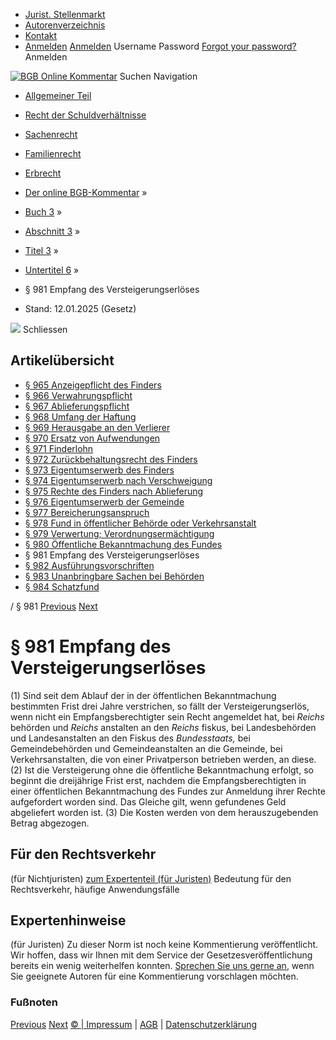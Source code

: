  * [Jurist. Stellenmarkt](https://bgb.kommentar.de/Buch-3/Abschnitt-3/Titel-3/Untertitel-6/</job-board> "Jurist. Stellenmarkt")
  * [Autorenverzeichnis](https://bgb.kommentar.de/Buch-3/Abschnitt-3/Titel-3/Untertitel-6/</Autorenverzeichnis> "Autorenverzeichnis")
  * [Kontakt](https://bgb.kommentar.de/Buch-3/Abschnitt-3/Titel-3/Untertitel-6/</Kontakt>)
  * [Anmelden](https://bgb.kommentar.de/Buch-3/Abschnitt-3/Titel-3/Untertitel-6/<#login> "show login form") [Anmelden](https://bgb.kommentar.de/Buch-3/Abschnitt-3/Titel-3/Untertitel-6/<#> "hide login form") Username Password
[Forgot your password?](https://bgb.kommentar.de/Buch-3/Abschnitt-3/Titel-3/Untertitel-6/</user/forgotpassword>) Anmelden 


[![BGB Online Kommentar](https://bgb.kommentar.de/extension/bgb/design/bgb/images/logo.png)](https://bgb.kommentar.de/Buch-3/Abschnitt-3/Titel-3/Untertitel-6/</> "BGB Online Kommentar")
Suchen
Navigation
  * [Allgemeiner Teil](https://bgb.kommentar.de/Buch-3/Abschnitt-3/Titel-3/Untertitel-6/</Buch-1>)
  * [Recht der Schuldverhältnisse](https://bgb.kommentar.de/Buch-3/Abschnitt-3/Titel-3/Untertitel-6/</Buch-2>)
  * [Sachenrecht](https://bgb.kommentar.de/Buch-3/Abschnitt-3/Titel-3/Untertitel-6/</Buch-3>)
  * [Familienrecht](https://bgb.kommentar.de/Buch-3/Abschnitt-3/Titel-3/Untertitel-6/</Buch-4>)
  * [Erbrecht](https://bgb.kommentar.de/Buch-3/Abschnitt-3/Titel-3/Untertitel-6/</Buch-5>)


  * [Der online BGB-Kommentar](https://bgb.kommentar.de/Buch-3/Abschnitt-3/Titel-3/Untertitel-6/</>) »
  * [Buch 3](https://bgb.kommentar.de/Buch-3/Abschnitt-3/Titel-3/Untertitel-6/</Buch-3>) »
  * [Abschnitt 3](https://bgb.kommentar.de/Buch-3/Abschnitt-3/Titel-3/Untertitel-6/</Buch-3/Abschnitt-3>) »
  * [Titel 3](https://bgb.kommentar.de/Buch-3/Abschnitt-3/Titel-3/Untertitel-6/</Buch-3/Abschnitt-3/Titel-3>) »
  * [Untertitel 6](https://bgb.kommentar.de/Buch-3/Abschnitt-3/Titel-3/Untertitel-6/</Buch-3/Abschnitt-3/Titel-3/Untertitel-6>) »
  * § 981 Empfang des Versteigerungserlöses 
  * Stand: 12.01.2025 (Gesetz) 


![](https://vg01.met.vgwort.de/na/1c9909529ead4f509072c06d9081a7d5)
Schliessen 
## Artikelübersicht
  * [ § 965 Anzeigepflicht des Finders ](https://bgb.kommentar.de/Buch-3/Abschnitt-3/Titel-3/Untertitel-6/</Buch-3/Abschnitt-3/Titel-3/Untertitel-6/Anzeigepflicht-des-Finders>)
  * [ § 966 Verwahrungspflicht ](https://bgb.kommentar.de/Buch-3/Abschnitt-3/Titel-3/Untertitel-6/</Buch-3/Abschnitt-3/Titel-3/Untertitel-6/Verwahrungspflicht>)
  * [ § 967 Ablieferungspflicht ](https://bgb.kommentar.de/Buch-3/Abschnitt-3/Titel-3/Untertitel-6/</Buch-3/Abschnitt-3/Titel-3/Untertitel-6/Ablieferungspflicht>)
  * [ § 968 Umfang der Haftung ](https://bgb.kommentar.de/Buch-3/Abschnitt-3/Titel-3/Untertitel-6/</Buch-3/Abschnitt-3/Titel-3/Untertitel-6/Umfang-der-Haftung>)
  * [ § 969 Herausgabe an den Verlierer ](https://bgb.kommentar.de/Buch-3/Abschnitt-3/Titel-3/Untertitel-6/</Buch-3/Abschnitt-3/Titel-3/Untertitel-6/Herausgabe-an-den-Verlierer>)
  * [ § 970 Ersatz von Aufwendungen ](https://bgb.kommentar.de/Buch-3/Abschnitt-3/Titel-3/Untertitel-6/</Buch-3/Abschnitt-3/Titel-3/Untertitel-6/Ersatz-von-Aufwendungen>)
  * [ § 971 Finderlohn ](https://bgb.kommentar.de/Buch-3/Abschnitt-3/Titel-3/Untertitel-6/</Buch-3/Abschnitt-3/Titel-3/Untertitel-6/Finderlohn>)
  * [ § 972 Zurückbehaltungsrecht des Finders ](https://bgb.kommentar.de/Buch-3/Abschnitt-3/Titel-3/Untertitel-6/</Buch-3/Abschnitt-3/Titel-3/Untertitel-6/Zurueckbehaltungsrecht-des-Finders>)
  * [ § 973 Eigentumserwerb des Finders ](https://bgb.kommentar.de/Buch-3/Abschnitt-3/Titel-3/Untertitel-6/</Buch-3/Abschnitt-3/Titel-3/Untertitel-6/Eigentumserwerb-des-Finders>)
  * [ § 974 Eigentumserwerb nach Verschweigung ](https://bgb.kommentar.de/Buch-3/Abschnitt-3/Titel-3/Untertitel-6/</Buch-3/Abschnitt-3/Titel-3/Untertitel-6/Eigentumserwerb-nach-Verschweigung>)
  * [ § 975 Rechte des Finders nach Ablieferung ](https://bgb.kommentar.de/Buch-3/Abschnitt-3/Titel-3/Untertitel-6/</Buch-3/Abschnitt-3/Titel-3/Untertitel-6/Rechte-des-Finders-nach-Ablieferung>)
  * [ § 976 Eigentumserwerb der Gemeinde ](https://bgb.kommentar.de/Buch-3/Abschnitt-3/Titel-3/Untertitel-6/</Buch-3/Abschnitt-3/Titel-3/Untertitel-6/Eigentumserwerb-der-Gemeinde>)
  * [ § 977 Bereicherungsanspruch ](https://bgb.kommentar.de/Buch-3/Abschnitt-3/Titel-3/Untertitel-6/</Buch-3/Abschnitt-3/Titel-3/Untertitel-6/Bereicherungsanspruch>)
  * [ § 978 Fund in öffentlicher Behörde oder Verkehrsanstalt ](https://bgb.kommentar.de/Buch-3/Abschnitt-3/Titel-3/Untertitel-6/</Buch-3/Abschnitt-3/Titel-3/Untertitel-6/Fund-in-oeffentlicher-Behoerde-oder-Verkehrsanstalt>)
  * [ § 979 Verwertung; Verordnungsermächtigung ](https://bgb.kommentar.de/Buch-3/Abschnitt-3/Titel-3/Untertitel-6/</Buch-3/Abschnitt-3/Titel-3/Untertitel-6/Verwertung-Verordnungsermaechtigung>)
  * [ § 980 Öffentliche Bekanntmachung des Fundes ](https://bgb.kommentar.de/Buch-3/Abschnitt-3/Titel-3/Untertitel-6/</Buch-3/Abschnitt-3/Titel-3/Untertitel-6/Oeffentliche-Bekanntmachung-des-Fundes>)
  * § 981 Empfang des Versteigerungserlöses 
  * [ § 982 Ausführungsvorschriften ](https://bgb.kommentar.de/Buch-3/Abschnitt-3/Titel-3/Untertitel-6/</Buch-3/Abschnitt-3/Titel-3/Untertitel-6/Ausfuehrungsvorschriften>)
  * [ § 983 Unanbringbare Sachen bei Behörden ](https://bgb.kommentar.de/Buch-3/Abschnitt-3/Titel-3/Untertitel-6/</Buch-3/Abschnitt-3/Titel-3/Untertitel-6/Unanbringbare-Sachen-bei-Behoerden>)
  * [ § 984 Schatzfund ](https://bgb.kommentar.de/Buch-3/Abschnitt-3/Titel-3/Untertitel-6/</Buch-3/Abschnitt-3/Titel-3/Untertitel-6/Schatzfund>)


/ § 981 
[Previous](https://bgb.kommentar.de/Buch-3/Abschnitt-3/Titel-3/Untertitel-6/</Buch-3/Abschnitt-3/Titel-3/Untertitel-6/Oeffentliche-Bekanntmachung-des-Fundes> "§ 980 Öffentliche Bekanntmachung des Fundes") [Next](https://bgb.kommentar.de/Buch-3/Abschnitt-3/Titel-3/Untertitel-6/</Buch-3/Abschnitt-3/Titel-3/Untertitel-6/Ausfuehrungsvorschriften> "§ 982 Ausführungsvorschriften")
# § 981 Empfang des Versteigerungserlöses
(1) Sind seit dem Ablauf der in der öffentlichen Bekanntmachung bestimmten Frist drei Jahre verstrichen, so fällt der Versteigerungserlös, wenn nicht ein Empfangsberechtigter sein Recht angemeldet hat, bei _Reichs_ behörden und _Reichs_ anstalten an den _Reichs_ fiskus, bei Landesbehörden und Landesanstalten an den Fiskus des _Bundesstaats,_ bei Gemeindebehörden und Gemeindeanstalten an die Gemeinde, bei Verkehrsanstalten, die von einer Privatperson betrieben werden, an diese.
(2) Ist die Versteigerung ohne die öffentliche Bekanntmachung erfolgt, so beginnt die dreijährige Frist erst, nachdem die Empfangsberechtigten in einer öffentlichen Bekanntmachung des Fundes zur Anmeldung ihrer Rechte aufgefordert worden sind. Das Gleiche gilt, wenn gefundenes Geld abgeliefert worden ist.
(3) Die Kosten werden von dem herauszugebenden Betrag abgezogen.
## Für den Rechtsverkehr 
(für Nichtjuristen)
[zum Expertenteil (für Juristen)](https://bgb.kommentar.de/Buch-3/Abschnitt-3/Titel-3/Untertitel-6/<#expertenhinweise>)
Bedeutung für den Rechtsverkehr, häufige Anwendungsfälle
## Expertenhinweise
(für Juristen)
Zu dieser Norm ist noch keine Kommentierung veröffentlicht. Wir hoffen, dass wir Ihnen mit dem Service der Gesetzesveröffentlichung bereits ein wenig weiterhelfen konnten. [Sprechen Sie uns gerne an](https://bgb.kommentar.de/Buch-3/Abschnitt-3/Titel-3/Untertitel-6/</Kontakt>), wenn Sie geeignete Autoren für eine Kommentierung vorschlagen möchten. 
### Fußnoten
[Previous](https://bgb.kommentar.de/Buch-3/Abschnitt-3/Titel-3/Untertitel-6/</Buch-3/Abschnitt-3/Titel-3/Untertitel-6/Oeffentliche-Bekanntmachung-des-Fundes> "§ 980 Öffentliche Bekanntmachung des Fundes") [Next](https://bgb.kommentar.de/Buch-3/Abschnitt-3/Titel-3/Untertitel-6/</Buch-3/Abschnitt-3/Titel-3/Untertitel-6/Ausfuehrungsvorschriften> "§ 982 Ausführungsvorschriften")
[© | Impressum](https://bgb.kommentar.de/Buch-3/Abschnitt-3/Titel-3/Untertitel-6/</Kontakt>) | [AGB](https://bgb.kommentar.de/Buch-3/Abschnitt-3/Titel-3/Untertitel-6/</AGB>) | [Datenschutzerklärung](https://bgb.kommentar.de/Buch-3/Abschnitt-3/Titel-3/Untertitel-6/</Datenschutzerklaerung-fuer-Leser>)
